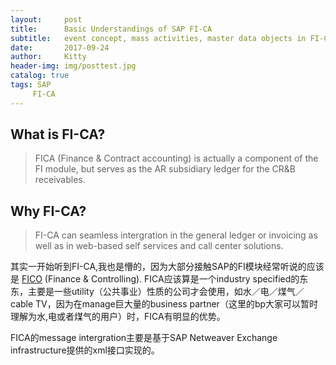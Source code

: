 ```yaml
---
layout:     post                  
title:      Basic Understandings of SAP FI-CA            
subtitle:   event concept, mass activities, master data objects in FI-CA 
date:       2017-09-24             
author:     Kitty                     
header-img: img/posttest.jpg   
catalog: true                      
tags: SAP 
     FI-CA
---
```

## What is FI-CA?
>FICA (Finance & Contract accounting) is actually a component of the FI module, but serves as the AR subsidiary ledger for the CR&B receivables.

## Why FI-CA?
>FI-CA can seamless intergration in the general ledger or invoicing as well as in web-based self services and call center solutions.

其实一开始听到FI-CA,我也是懵的，因为大部分接触SAP的FI模块经常听说的应该是 [FICO](https://www.stechies.com/fi-financial-accounting/) (Finance & Controlling). FICA应该算是一个industry specified的东东，主要是一些utility（公共事业）性质的公司才会使用，如水／电／煤气／cable TV，因为在manage巨大量的business partner（这里的bp大家可以暂时理解为水,电或者煤气的用户）时，FICA有明显的优势。

FICA的message intergration主要是基于SAP Netweaver Exchange infrastructure提供的xml接口实现的。
